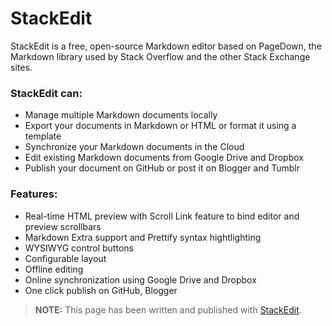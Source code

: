 StackEdit
=========

StackEdit is a free, open-source Markdown editor based on PageDown, the Markdown library used by Stack Overflow and the other Stack Exchange sites.

### StackEdit can:
 
 - Manage multiple Markdown documents locally
 - Export your documents in Markdown or HTML or format it using a template
 - Synchronize your Markdown documents in the Cloud
 - Edit existing Markdown documents from Google Drive and Dropbox
 - Publish your document on GitHub or post it on Blogger and Tumblr

### Features:

 - Real-time HTML preview with Scroll Link feature to bind editor and preview scrollbars
 - Markdown Extra support and Prettify syntax hightlighting
 - WYSIWYG control buttons
 - Configurable layout
 - Offline editing
 - Online synchronization using Google Drive and Dropbox
 - One click publish on GitHub, Blogger

> **NOTE:** This page has been written and published with [StackEdit][1].

  [1]: http://benweet.github.io/stackedit/ "StackEdit"